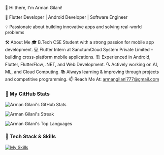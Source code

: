 👋 Hi there, I'm Arman Gilani!

🚀 Flutter Developer | Android Developer | Software Engineer

💡 Passionate about building innovative apps and solving real-world problems

🛠️ About Me
🎓 B.Tech CSE Student with a strong passion for mobile app development.
💻 Flutter Intern at SanctumCloud System Private Limited – building cross-platform mobile applications.
🏗️ Experienced in Android, Flutter, FlutterFlow, .NET, and Web Development.
🔍 Actively working on AI, ML, and Cloud Computing.
📚 Always learning & improving through projects and competitive programming.
📫 Reach Me At: armangilani777@gmail.com

### 📌 My GitHub Stats  
![Arman Gilani's GitHub Stats](https://github-readme-stats.vercel.app/api?username=Arman-Gilani&theme=tokyonight&show_icons=true&count_private=true)  

![Arman Gilani's Streak](https://github-readme-streak-stats.herokuapp.com/?user=Arman-Gilani&theme=tokyonight)  

![Arman Gilani's Top Languages](https://github-readme-stats.vercel.app/api/top-langs/?username=Arman-Gilani&theme=tokyonight&layout=compact)  

### 🔧 Tech Stack & Skills  
[![My Skills](https://skillicons.dev/icons?i=flutter,androidstudio,dart,java,kotlin,cpp,python,html,css,javascript,react,bootstrap,mysql,mongodb,firebase,aws,gcp,linux,github,vscode,docker)](https://skillicons.dev)  
